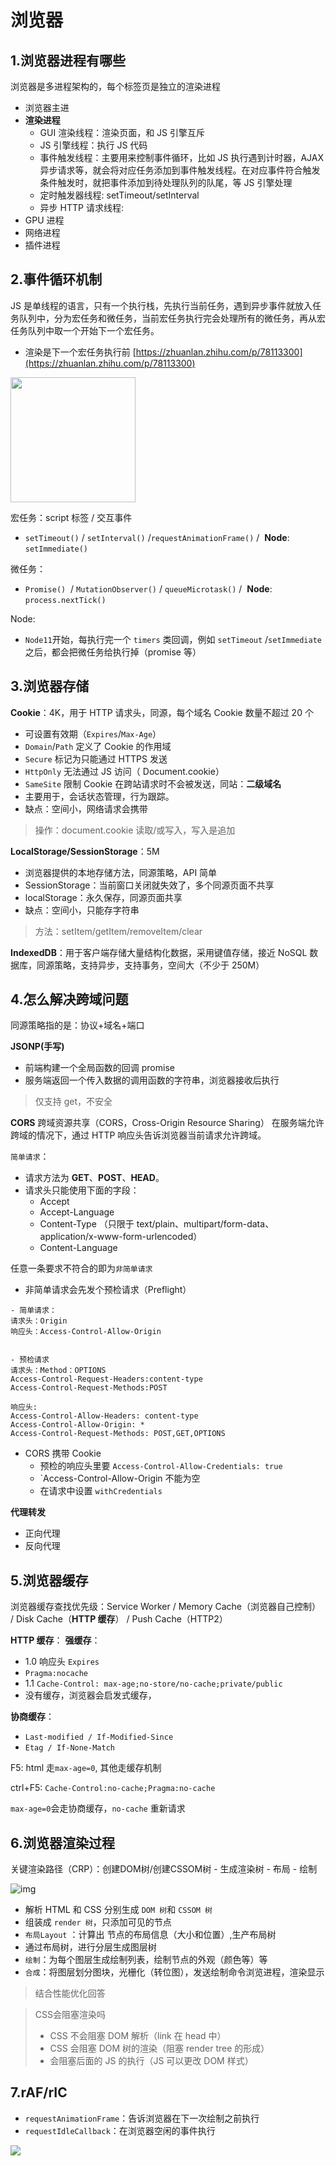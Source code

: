 # 浏览器

## 1.浏览器进程有哪些

浏览器是多进程架构的，每个标签页是独立的渲染进程

- 浏览器主进
- **渲染进程**
  - GUI 渲染线程：渲染页面，和 JS 引擎互斥
  - JS 引擎线程：执行 JS 代码
  - 事件触发线程：主要用来控制事件循环，比如 JS 执行遇到计时器，AJAX 异步请求等，就会将对应任务添加到事件触发线程。在对应事件符合触发条件触发时，就把事件添加到待处理队列的队尾，等 JS 引擎处理
  - 定时触发器线程: setTimeout/setInterval
  - 异步 HTTP 请求线程:
- GPU 进程
- 网络进程
- 插件进程



## 2.事件循环机制

JS 是单线程的语言，只有一个执行栈，先执行当前任务，遇到异步事件就放入任务队列中，分为宏任务和微任务，当前宏任务执行完会处理所有的微任务，再从宏任务队列中取一个开始下一个宏任务。

- 渲染是下一个宏任务执行前 [https://zhuanlan.zhihu.com/p/78113300](https://zhuanlan.zhihu.com/p/78113300)

<img src="./img/1654402275546-74fadbb4-590b-42cb-9079-9df66ae710ed.png"  width="200"  style="margin: 0 auto;" />

宏任务：script 标签 / 交互事件

- `setTimeout()` / `setInterval()` /`requestAnimationFrame()` /  **Node**: `setImmediate()`

微任务：

- `Promise()`  / `MutationObserver()` / `queueMicrotask()` /  **Node**: `process.nextTick()`

Node:

- `Node11`开始，每执行完一个 `timers` 类回调，例如 `setTimeout` /`setImmediate` 之后，都会把微任务给执行掉（promise 等）



## 3.浏览器存储

**Cookie**：4K，用于 HTTP 请求头，同源，每个域名 Cookie 数量不超过 20 个

- 可设置有效期（`Expires`/`Max-Age`）
- `Domain`/`Path` 定义了 Cookie 的作用域
- `Secure` 标记为只能通过 HTTPS 发送
- `HttpOnly` 无法通过 JS 访问（ Document.cookie）
- `SameSite` 限制 Cookie 在跨站请求时不会被发送，同站：**二级域名**
- 主要用于，会话状态管理，行为跟踪。
- 缺点：空间小，网络请求会携带

> 操作：document.cookie 读取/或写入，写入是追加

**LocalStorage/SessionStorage**：5M

- 浏览器提供的本地存储方法，同源策略，API 简单
- SessionStorage：当前窗口关闭就失效了，多个同源页面不共享
- localStorage：永久保存，同源页面共享
- 缺点：空间小，只能存字符串

> 方法：setItem/getItem/removeItem/clear

**IndexedDB**：用于客户端存储大量结构化数据，采用键值存储，接近 NoSQL 数据库，同源策略，支持异步，支持事务，空间大（不少于 250M）



## 4.怎么解决跨域问题

同源策略指的是：协议+域名+端口

**JSONP(手写)**

- 前端构建一个全局函数的回调 promise
- 服务端返回一个传入数据的调用函数的字符串，浏览器接收后执行

> 仅支持 get，不安全

**CORS**
跨域资源共享（CORS，Cross-Origin Resource Sharing）
在服务端允许跨域的情况下，通过 HTTP 响应头告诉浏览器当前请求允许跨域。

`简单请求`：

- 请求方法为 **GET**、**POST**、**HEAD**。
- 请求头只能使用下面的字段：
  - Accept
  - Accept-Language
  - Content-Type （只限于 text/plain、multipart/form-data、application/x-www-form-urlencoded）
  - Content-Language

任意一条要求不符合的即为`非简单请求`

- 非简单请求会先发个预检请求（Preflight）

```
- 简单请求：
请求头：Origin
响应头：Access-Control-Allow-Origin


- 预检请求
请求头：Method：OPTIONS
Access-Control-Request-Headers:content-type
Access-Control-Request-Methods:POST

响应头:
Access-Control-Allow-Headers: content-type
Access-Control-Allow-Origin: *
Access-Control-Request-Methods: POST,GET,OPTIONS
```

- CORS 携带 Cookie
  - 预检的响应头里要 `Access-Control-Allow-Credentials: true`
  - `Access-Control-Allow-Origin 不能为空
  - 在请求中设置 `withCredentials`

**代理转发**

- 正向代理
- 反向代理



## 5.浏览器缓存

浏览器缓存查找优先级：Service Worker / Memory Cache（浏览器自己控制） / Disk Cache（**HTTP 缓存**） / Push Cache（HTTP2）

**HTTP 缓存**：
**强缓存**：

- 1.0 响应头 `Expires`
- `Pragma:nocache`
- 1.1 `Cache-Control: max-age;no-store/no-cache;private/public`
- 没有缓存，浏览器会启发式缓存，

**协商缓存**：

- `Last-modified / If-Modified-Since`
- `Etag / If-None-Match`

F5: html 走`max-age=0`, 其他走缓存机制

ctrl+F5: `Cache-Control:no-cache;Pragma:no-cache`

`max-age=0`会走协商缓存，`no-cache` 重新请求



## 6.浏览器渲染过程

关键渲染路径（CRP）：创建DOM树/创建CSSOM树 - 生成渲染树 - 布局 - 绘制

![img](./img/timg.76170e50.jpg)

- 解析 HTML 和 CSS 分别生成 `DOM 树`和 `CSSOM 树`
- 组装成 `render 树`，只添加可见的节点
- `布局Layout` ：计算出 节点的布局信息（大小和位置）,生产布局树
- 通过布局树，进行分层生成图层树
- `绘制`：为每个图层生成绘制列表，绘制节点的外观（颜色等）等
- `合成`：将图层划分图块，光栅化（转位图），发送绘制命令浏览进程，渲染显示



> 结合性能优化回答



> CSS会阻塞渲染吗
>
> - CSS 不会阻塞 DOM 解析（link 在 head 中）
> - CSS 会阻塞 DOM 树的渲染（阻塞 render tree 的形成）
> - 会阻塞后面的 JS 的执行（JS 可以更改 DOM 样式）
>



## 7.rAF/rIC

- `requestAnimationFrame`：告诉浏览器在下一次绘制之前执行
- `requestIdleCallback`：在浏览器空闲的事件执行

![](./img/1672830545319-0db35ee4-c45d-4dbf-9b95-31f5a19f0149.jpeg)
